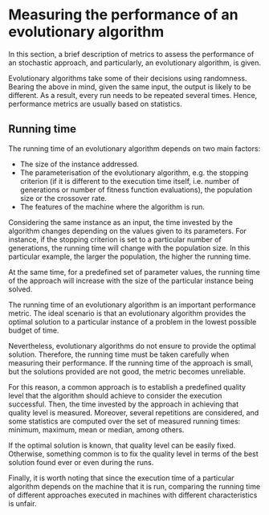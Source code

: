 # Measuring the performance of an evolutionary algorithm

In this section, a brief description of metrics to assess the performance of
an stochastic approach, and particularly, an evolutionary algorithm, is given.

Evolutionary algorithms take some of their decisions using randomness. Bearing
the above in mind, given the same input, the output is likely to be different. As
a result, every run needs to be repeated several times. Hence, performance
metrics are usually based on statistics.

## Running time

The running time of an evolutionary algorithm depends on two main factors:

* The size of the instance addressed.
* The parameterisation of the evolutionary algorithm, e.g. the stopping criterion
(if it is different to the execution time itself, i.e. number of generations or
number of fitness function evaluations), the population size or the crossover rate.
* The features of the machine where the algorithm is run.

Considering the same instance as an input, the time invested by the algorithm changes
depending on the values given to its parameters. For instance, if the stopping criterion
is set to a particular number of generations, the running time will change with the
population size. In this particular example, the larger the population, the higher
the running time.

At the same time, for a predefined set of parameter values, the running time of the
approach will increase with the size of the particular instance being solved.

The running time of an evolutionary algorithm is an important performance metric.
The ideal scenario is that an evolutionary algorithm provides the optimal solution
to a particular instance of a problem in the lowest possible budget of time.

Nevertheless, evolutionary algorithms do not ensure to provide the optimal solution.
Therefore, the running time must be taken carefully when measuring their performance.
If the running time of the approach is small, but the solutions provided are not good,
the metric becomes unreliable.

For this reason, a common approach is to establish a predefined quality level that
the algorithm should achieve to consider the execution successful. Then, the time
invested by the approach in achieving that quality level is measured. Moreover,
several repetitions are considered, and some statistics are computed over the set
of measured running times: minimum, maximum, mean or median, among others.

If the optimal solution is known, that quality level can be easily fixed. Otherwise,
something common is to fix the quality level in terms of the best solution found ever
or even during the runs.

Finally, it is worth noting that since the execution time of a particular algorithm
depends on the machine that it is run, comparing the running time of different
approaches executed in machines with different characteristics is unfair.

